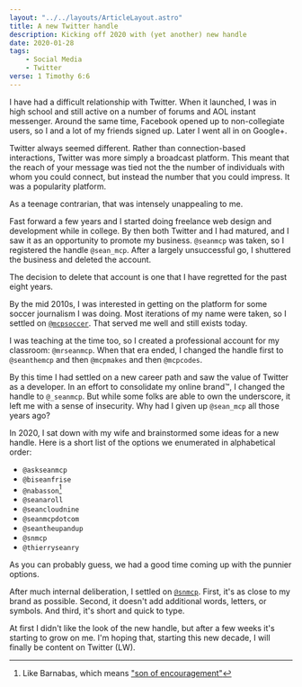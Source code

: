 ```yaml
---
layout: "../../layouts/ArticleLayout.astro"
title: A new Twitter handle
description: Kicking off 2020 with (yet another) new handle
date: 2020-01-28
tags:
    - Social Media
    - Twitter
verse: 1 Timothy 6:6
---
```


I have had a difficult relationship with Twitter. When it launched, I was in high school and still active on a number of forums and AOL instant messenger. Around the same time, Facebook opened up to non-collegiate users, so I and a lot of my friends signed up. Later I went all in on Google+.

Twitter always seemed different. Rather than connection-based interactions, Twitter was more simply a broadcast platform. This meant that the reach of your message was tied not the the number of individuals with whom you could connect, but instead the number that you could impress. It was a popularity platform.

As a teenage contrarian, that was intensely unappealing to me.

Fast forward a few years and I started doing freelance web design and development while in college. By then both Twitter and I had matured, and I saw it as an opportunity to promote my business. `@seanmcp` was taken, so I registered the handle `@sean_mcp`. After a largely unsuccessful go, I shuttered the business and deleted the account.

The decision to delete that account is one that I have regretted for the past eight years.

By the mid 2010s, I was interested in getting on the platform for some soccer journalism I was doing. Most iterations of my name were taken, so I settled on [`@mcpsoccer`](https://twitter.com/mcpsoccer). That served me well and still exists today.

I was teaching at the time too, so I created a professional account for my classroom: `@mrseanmcp`. When that era ended, I changed the handle first to `@seanthemcp` and then `@mcpmakes` and then `@mcpcodes`.

By this time I had settled on a new career path and saw the value of Twitter as a developer. In an effort to consolidate my online brand™, I changed the handle to `@_seanmcp`. But while some folks are able to own the underscore, it left me with a sense of insecurity. Why had I given up `@sean_mcp` all those years ago?

In 2020, I sat down with my wife and brainstormed some ideas for a new handle. Here is a short list of the options we enumerated in alphabetical order:

- `@askseanmcp`
- `@biseanfrise`
- `@nabasson`[^1]
- `@seanaroll`
- `@seancloudnine`
- `@seanmcpdotcom`
- `@seantheupandup`
- `@snmcp`
- `@thierryseanry`

As you can probably guess, we had a good time coming up with the punnier options.

After much internal deliberation, I settled on [`@snmcp`](https://twitter.com/snmcp). First, it's as close to my brand as possible. Second, it doesn't add additional words, letters, or symbols. And third, it's short and quick to type.

At first I didn't like the look of the new handle, but after a few weeks it's starting to grow on me. I'm hoping that, starting this new decade, I will finally be content on Twitter (LW).

[^1]: Like Barnabas, which means ["son of encouragement"](https://www.biblegateway.com/passage/?search=Acts+4%3A36-37&version=NKJV)
